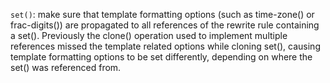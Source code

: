 `set()`: make sure that template formatting options (such as time-zone() or
frac-digits()) are propagated to all references of the rewrite rule
containing a set(). Previously the clone() operation used to implement
multiple references missed the template related options while cloning set(),
causing template formatting options to be set differently, depending on
where the set() was referenced from.
